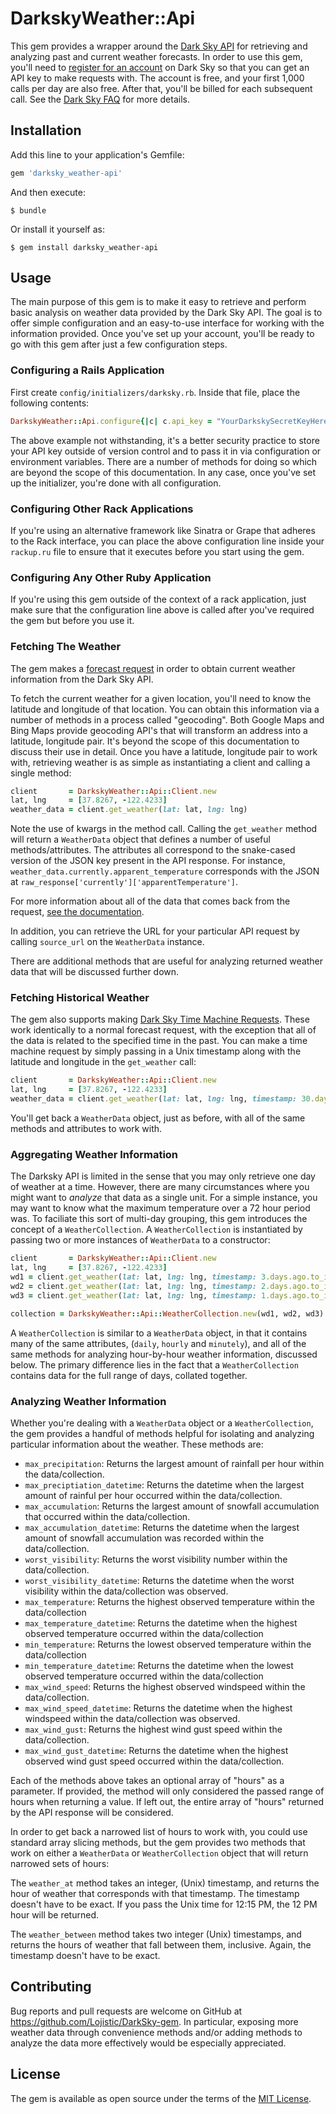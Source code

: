 # DarkskyWeather::Api

This gem provides a wrapper around the [Dark Sky API](https://darksky.net/dev) for retrieving and analyzing past and current weather forecasts. In order to use this gem, you'll need to [register for an account](https://darksky.net/dev/register) on Dark Sky so that you can get an API key to make requests with. The account is free, and your first 1,000 calls per day are also free. After that, you'll be billed for each subsequent call. See the [Dark Sky FAQ](https://darksky.net/dev/docs/faq) for more details.


## Installation

Add this line to your application's Gemfile:

```ruby
gem 'darksky_weather-api'
```

And then execute:

    $ bundle

Or install it yourself as:

    $ gem install darksky_weather-api

## Usage

The main purpose of this gem is to make it easy to retrieve and perform basic analysis on weather data provided by the Dark Sky API. The goal is to offer simple configuration and an easy-to-use interface for working with the information provided. Once you've set up your account, you'll be ready to go with this gem after just a few configuration steps.

### Configuring a Rails Application

First create `config/initializers/darksky.rb`. Inside that file, place the following contents:

```ruby
DarkskyWeather::Api.configure{|c| c.api_key = "YourDarkskySecretKeyHere" }
```

The above example not withstanding, it's a better security practice to store your API key outside of version control and to pass it in via configuration or environment variables. There are a number of methods for doing so which are beyond the scope of this documentation. In any case, once you've set up the initializer, you're done with all configuration.

### Configuring Other Rack Applications

If you're using an alternative framework like Sinatra or Grape that adheres to the Rack interface, you can place the above configuration line inside your `rackup.ru` file to ensure that it executes before you start using the gem.

### Configuring Any Other Ruby Application

If you're using this gem outside of the context of a rack application, just make sure that the configuration line above is called after you've required the gem but before you use it.

### Fetching The Weather

The gem makes a [forecast request](https://darksky.net/dev/docs#forecast-request) in order to obtain current weather information from the Dark Sky API.

To fetch the current weather for a given location, you'll need to know the latitude and longitude of that location. You can obtain this information via a number of methods in a process called "geocoding". Both Google Maps and Bing Maps provide geocoding API's that will transform an address into a latitude, longitude pair. It's beyond the scope of this documentation to discuss their use in detail. Once you have a latitude, longitude pair to work with, retrieving weather is as simple as instantiating a client and calling a single method:

```ruby
client       = DarkskyWeather::Api::Client.new
lat, lng     = [37.8267, -122.4233]
weather_data = client.get_weather(lat: lat, lng: lng)
```

Note the use of kwargs in the method call. Calling the `get_weather` method will return a `WeatherData` object that defines a number of useful methods/attributes. The attributes all correspond to the snake-cased version of the JSON key present in the API response. For instance, `weather_data.currently.apparent_temperature` corresponds with the JSON at `raw_response['currently']['apparentTemperature']`.

For more information about all of the data that comes back from the request, [see the documentation](https://darksky.net/dev/docs).

In addition, you can retrieve the URL for your particular API request by calling `source_url` on the `WeatherData` instance.

There are additional methods that are useful for analyzing returned weather data that will be discussed further down.

### Fetching Historical Weather

The gem also supports making [Dark Sky Time Machine Requests](https://darksky.net/dev/docs#time-machine-request). These work identically to a normal forecast request, with the exception that all of the data is related to the specified time in the past. You can make a time machine request by simply passing in a Unix timestamp along with the latitude and longitude in the `get_weather` call:

```ruby
client       = DarkskyWeather::Api::Client.new
lat, lng     = [37.8267, -122.4233]
weather_data = client.get_weather(lat: lat, lng: lng, timestamp: 30.days.ago.to_i)
```

You'll get back a `WeatherData` object, just as before, with all of the same methods and attributes to work with.

### Aggregating Weather Information

The Darksky API is limited in the sense that you may only retrieve one day of weather at a time. However, there are many circumstances where you might want to _analyze_ that data as a single unit. For a simple instance, you may want to know what the maximum temperature over a 72 hour period was. To faciliate this sort of multi-day grouping, this gem introduces the concept of a `WeatherCollection`. A `WeatherCollection` is instantiated by passing two or more instances of `WeatherData` to a constructor:

```ruby
client       = DarkskyWeather::Api::Client.new
lat, lng     = [37.8267, -122.4233]
wd1 = client.get_weather(lat: lat, lng: lng, timestamp: 3.days.ago.to_i)
wd2 = client.get_weather(lat: lat, lng: lng, timestamp: 2.days.ago.to_i)
wd3 = client.get_weather(lat: lat, lng: lng, timestamp: 1.days.ago.to_i)

collection = DarkskyWeather::Api::WeatherCollection.new(wd1, wd2, wd3)
```

A `WeatherCollection` is similar to a `WeatherData` object, in that it contains many of the same attributes, (`daily`, `hourly` and `minutely`), and all of the same methods for analyzing hour-by-hour weather information, discussed below. The primary difference lies in the fact that a `WeatherCollection` contains data for the full range of days, collated together.

### Analyzing Weather Information

Whether you're dealing with a `WeatherData` object or a `WeatherCollection`, the gem provides a handful of methods helpful for isolating and analyzing particular information about the weather. These methods are:

* `max_precipitation`: Returns the largest amount of rainfall per hour within the data/collection.
* `max_preciptiation_datetime`: Returns the datetime when the largest amount of rainful per hour occurred within the data/collection.
* `max_accumulation`: Returns the largest amount of snowfall accumulation that occurred within the data/collection.
* `max_accumulation_datetime`: Returns the datetime when the largest amount of snowfall accumulation was recorded within the data/collection.
* `worst_visibility`: Returns the worst visibility number within the data/collection.
* `worst_visibility_datetime`: Returns the datetime when the worst visibility within the data/collection was observed.
* `max_temperature`: Returns the highest observed temperature within the data/collection
* `max_temperature_datetime`: Returns the datetime when the highest observed temperature occurred within the data/collection
* `min_temperature`: Returns the lowest observed temperature within the data/collection
* `min_temperature_datetime`: Returns the datetime when the lowest observed temperature occurred within the data/collection
* `max_wind_speed`: Returns the highest observed windspeed within the data/collection.
* `max_wind_speed_datetime`: Returns the datetime when the highest windspeed within the data/collection was observed.
* `max_wind_gust`: Returns the highest wind gust speed within the data/collection.
* `max_wind_gust_datetime`: Returns the datetime when the highest observed wind gust speed occurred within the data/collection.

Each of the methods above takes an optional array of "hours" as a parameter. If provided, the method will only considered the passed range of hours when returning a value. If left out, the entire array of "hours" returned by the API response will be considered.

In order to get back a narrowed list of hours to work with, you could use standard array slicing methods, but the gem provides two methods that work on either a `WeatherData` or `WeatherCollection` object that will return narrowed sets of hours:

The `weather_at` method takes an integer, (Unix) timestamp, and returns the hour of weather that corresponds with that timestamp. The timestamp doesn't have to be exact. If you pass the Unix time for 12:15 PM, the 12 PM hour will be returned.

The `weather_between` method takes two integer (Unix) timestamps, and returns the hours of weather that fall between them, inclusive. Again, the timestamp doesn't have to be exact.

## Contributing

Bug reports and pull requests are welcome on GitHub at https://github.com/Lojistic/DarkSky-gem. In particular, exposing more weather data through convenience methods and/or adding methods to analyze the data more effectively would be especially appreciated.

## License

The gem is available as open source under the terms of the [MIT License](https://opensource.org/licenses/MIT).
